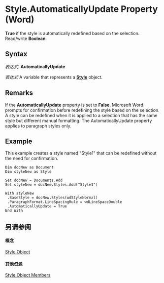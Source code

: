 
# Style.AutomaticallyUpdate Property (Word)

 **True** if the style is automatically redefined based on the selection. Read/write **Boolean**.


## Syntax

 _表达式_. **AutomaticallyUpdate**

 _表达式_ A variable that represents a **[Style](473f8f41-2cba-769e-c0da-441d9d85b009.md)** object.


## Remarks

If the  **AutomaticallyUpdate** property is set to **False**, Microsoft Word prompts for confirmation before redefining the style based on the selection. A style can be redefined when it is applied to a selection that has the same style but different manual formatting. The AutomaticallyUpdate property applies to paragraph styles only.


## Example

This example creates a style named "Style1" that can be redefined without the need for confirmation.


```
Dim docNew as Document 
Dim styleNew as Style 
 
Set docNew = Documents.Add 
Set styleNew = docNew.Styles.Add("Style1") 
 
With styleNew 
 .BaseStyle = docNew.Styles(wdStyleNormal) 
 .ParagraphFormat.LineSpacingRule = wdLineSpaceDouble 
 .AutomaticallyUpdate = True 
End With
```


## 另请参阅


#### 概念


[Style Object](473f8f41-2cba-769e-c0da-441d9d85b009.md)
#### 其他资源


[Style Object Members](http://msdn.microsoft.com/library/37c68e72-c745-bc9c-1547-0cf177cbdef4%28Office.15%29.aspx)
